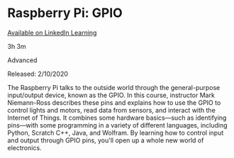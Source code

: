 # Raspberry Pi: GPIO

[Available on LinkedIn Learning](https://linkedin-learning.pxf.io/RPiGPIO)

3h 3m

Advanced

Released: 2/10/2020

The Raspberry Pi talks to the outside world through the general-purpose input/output device, known as the GPIO. In this course, instructor Mark Niemann-Ross describes these pins and explains how to use the GPIO to control lights and motors, read data from sensors, and interact with the Internet of Things. It combines some hardware basics—such as identifying pins—with some programming in a variety of different languages, including Python, Scratch C++, Java, and Wolfram. By learning how to control input and output through GPIO pins, you'll open up a whole new world of electronics.
